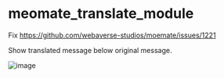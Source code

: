 # meomate_translate_module

Fix https://github.com/webaverse-studios/moemate/issues/1221

Show translated message below original message.

![image](https://github.com/webaverse-studios/meomate_translate_module/assets/10785634/ff0ba829-69bc-43c1-810d-6018a8ab82f3)
